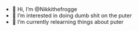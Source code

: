 - 👋 Hi, I’m @Nikkithefrogge
- 👀 I’m interested in doing dumb shit on the puter
- 🌱 I’m currently relearning things about puter

<!---
Nikkithefrogge/Nikkithefrogge is a ✨ special ✨ repository because its `README.md` (this file) appears on your GitHub profile.
You can click the Preview link to take a look at your changes.
--->

